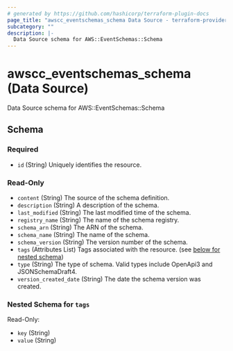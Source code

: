 ```yaml
---
# generated by https://github.com/hashicorp/terraform-plugin-docs
page_title: "awscc_eventschemas_schema Data Source - terraform-provider-awscc"
subcategory: ""
description: |-
  Data Source schema for AWS::EventSchemas::Schema
---
```


# awscc_eventschemas_schema (Data Source)

Data Source schema for AWS::EventSchemas::Schema



<!-- schema generated by tfplugindocs -->
## Schema

### Required

- `id` (String) Uniquely identifies the resource.

### Read-Only

- `content` (String) The source of the schema definition.
- `description` (String) A description of the schema.
- `last_modified` (String) The last modified time of the schema.
- `registry_name` (String) The name of the schema registry.
- `schema_arn` (String) The ARN of the schema.
- `schema_name` (String) The name of the schema.
- `schema_version` (String) The version number of the schema.
- `tags` (Attributes List) Tags associated with the resource. (see [below for nested schema](#nestedatt--tags))
- `type` (String) The type of schema. Valid types include OpenApi3 and JSONSchemaDraft4.
- `version_created_date` (String) The date the schema version was created.

<a id="nestedatt--tags"></a>
### Nested Schema for `tags`

Read-Only:

- `key` (String)
- `value` (String)
